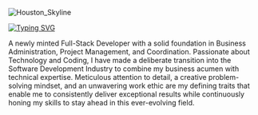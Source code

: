 
![Houston_Skyline](https://images.fineartamerica.com/images/artworkimages/mediumlarge/2/1-houston-and-milan-skyline-mashup-michael-tompsett.jpg)

[![Typing SVG](https://readme-typing-svg.demolab.com?font=Exo&weight=600&size=35&pause=1000&color=0D2348&center=true&vCenter=true&multiline=true&width=435&lines=Shatha+Morales;Full-Stack+Developer)](https://git.io/typing-svg)

A newly minted Full-Stack Developer with a solid foundation in Business Administration, Project Management, and Coordination. Passionate about Technology and Coding, I have made a deliberate transition into the Software Development Industry to combine my business acumen with technical expertise. Meticulous attention to detail, a creative problem-solving mindset, and an unwavering work ethic are my defining traits that enable me to consistently deliver exceptional results while continuously honing my skills to stay ahead in this ever-evolving field.
